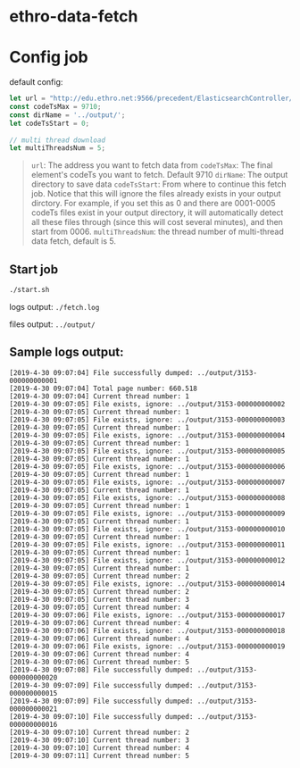 # ethro-data-fetch

# Config job

default config: 

```js
let url = "http://edu.ethro.net:9566/precedent/ElasticsearchController/search";
const codeTsMax = 9710;
const dirName = '../output/';
let codeTsStart = 0;
   
// multi thread download
let multiThreadsNum = 5;
```

> `url`: The address you want to fetch data from
> `codeTsMax`: The final element's codeTs you want to fetch. Default 9710
> `dirName`: The output directory to save data
> `codeTsStart`: From where to continue this fetch job. Notice that this will ignore the files already exists in your output dirctory. For example, if you set this as 0 and there are 0001-0005 codeTs files exist in your output directory, it will automatically detect all these files through (since this will cost several minutes), and then start from 0006.
> `multiThreadsNum`: the thread number of multi-thread data fetch, default is 5.

## Start job

```bash
./start.sh
```

logs output: `./fetch.log`

files output: `../output/`

## Sample logs output:

```
[2019-4-30 09:07:04] File successfully dumped: ../output/3153-000000000001
[2019-4-30 09:07:04] Total page number: 660.518
[2019-4-30 09:07:04] Current thread number: 1
[2019-4-30 09:07:05] File exists, ignore: ../output/3153-000000000002
[2019-4-30 09:07:05] Current thread number: 1
[2019-4-30 09:07:05] File exists, ignore: ../output/3153-000000000003
[2019-4-30 09:07:05] Current thread number: 1
[2019-4-30 09:07:05] File exists, ignore: ../output/3153-000000000004
[2019-4-30 09:07:05] Current thread number: 1
[2019-4-30 09:07:05] File exists, ignore: ../output/3153-000000000005
[2019-4-30 09:07:05] Current thread number: 1
[2019-4-30 09:07:05] File exists, ignore: ../output/3153-000000000006
[2019-4-30 09:07:05] Current thread number: 1
[2019-4-30 09:07:05] File exists, ignore: ../output/3153-000000000007
[2019-4-30 09:07:05] Current thread number: 1
[2019-4-30 09:07:05] File exists, ignore: ../output/3153-000000000008
[2019-4-30 09:07:05] Current thread number: 1
[2019-4-30 09:07:05] File exists, ignore: ../output/3153-000000000009
[2019-4-30 09:07:05] Current thread number: 1
[2019-4-30 09:07:05] File exists, ignore: ../output/3153-000000000010
[2019-4-30 09:07:05] Current thread number: 1
[2019-4-30 09:07:05] File exists, ignore: ../output/3153-000000000011
[2019-4-30 09:07:05] Current thread number: 1
[2019-4-30 09:07:05] File exists, ignore: ../output/3153-000000000012
[2019-4-30 09:07:05] Current thread number: 1
[2019-4-30 09:07:05] Current thread number: 2
[2019-4-30 09:07:05] File exists, ignore: ../output/3153-000000000014
[2019-4-30 09:07:05] Current thread number: 2
[2019-4-30 09:07:05] Current thread number: 3
[2019-4-30 09:07:05] Current thread number: 4
[2019-4-30 09:07:06] File exists, ignore: ../output/3153-000000000017
[2019-4-30 09:07:06] Current thread number: 4
[2019-4-30 09:07:06] File exists, ignore: ../output/3153-000000000018
[2019-4-30 09:07:06] Current thread number: 4
[2019-4-30 09:07:06] File exists, ignore: ../output/3153-000000000019
[2019-4-30 09:07:06] Current thread number: 4
[2019-4-30 09:07:06] Current thread number: 5
[2019-4-30 09:07:08] File successfully dumped: ../output/3153-000000000020
[2019-4-30 09:07:09] File successfully dumped: ../output/3153-000000000015
[2019-4-30 09:07:09] File successfully dumped: ../output/3153-000000000021
[2019-4-30 09:07:10] File successfully dumped: ../output/3153-000000000016
[2019-4-30 09:07:10] Current thread number: 2
[2019-4-30 09:07:10] Current thread number: 3
[2019-4-30 09:07:10] Current thread number: 4
[2019-4-30 09:07:11] Current thread number: 5
```